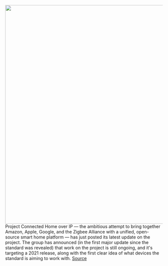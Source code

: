 <img src='https://cdn.vox-cdn.com/thumbor/h7s7IY4AmNHF02cyIf3KCNdqWcw=/0x0:2040x1360/1200x800/filters:focal(857x517:1183x843)/cdn.vox-cdn.com/uploads/chorus_image/image/67370205/vpavic_191010_3722_0012.0.jpg' width='700px' /><br/>
Project Connected Home over IP — the ambitious attempt to bring together Amazon, Apple, Google, and the Zigbee Alliance with a unified, open-source smart home platform — has just posted its latest update on the project. The group has announced (in the first major update since the standard was revealed) that work on the project is still ongoing, and it's targeting a 2021 release, along with the first clear idea of what devices the standard is aiming to work with.
<a href='https://www.theverge.com/2020/9/8/21427139/amazon-apple-google-zigbee-alliance-open-source-smart-home-standard-2021-launch'> Source <a/>